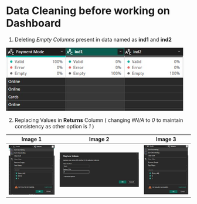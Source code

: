 # Data Cleaning before working on Dashboard
1. Deleting *Empty Columns* present in data named as **ind1** and **ind2**

![Image Alt](https://github.com/Adhyan-1404/Power-BI-Projects/blob/430fd5c2f0320e9fa2f096b7284af060bba3959f/Dashboard%201/Images/1%20(%20delete%20empty%20columns).jpg)

2. Replacing Values in **Returns** Column ( changing *#N/A* to *0* to maintain consistency as other option is *1* )


| Image 1 | Image 2 | Image 3 |
|---------|---------|---------|
| ![Image Alt](https://github.com/Adhyan-1404/Power-BI-Projects/blob/efce022082ebdb89940eb633f0cdf88f43d799a1/Dashboard%201/Images/2%20(replace%20na).jpg) | ![Image Alt](https://github.com/Adhyan-1404/Power-BI-Projects/blob/0687c505bf8908508cc05a321a097f8941f4a95a/Dashboard%201/Images/2.1.jpg) | ![Image Alt](https://github.com/Adhyan-1404/Power-BI-Projects/blob/0687c505bf8908508cc05a321a097f8941f4a95a/Dashboard%201/Images/2.2.jpg) |
